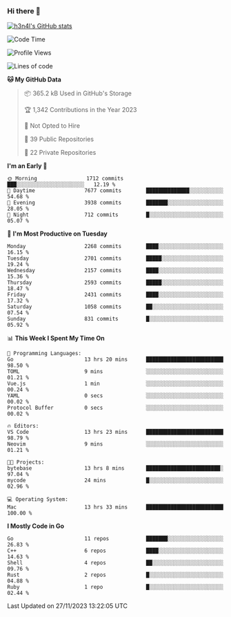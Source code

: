 ### Hi there 👋

[![h3n4l's GitHub stats](https://github-readme-stats.vercel.app/api?username=h3n4l&count_private=true&show_icons=true&theme=radical)](https://github.com/h3n4l/github-readme-stats)

<!--START_SECTION:waka-->
![Code Time](http://img.shields.io/badge/Code%20Time-1%2C735%20hrs%2027%20mins-blue)

![Profile Views](http://img.shields.io/badge/Profile%20Views-1-blue)

![Lines of code](https://img.shields.io/badge/From%20Hello%20World%20I%27ve%20Written-3.7%20million%20lines%20of%20code-blue)

**🐱 My GitHub Data** 

> 📦 365.2 kB Used in GitHub's Storage 
 > 
> 🏆 1,342 Contributions in the Year 2023
 > 
> 🚫 Not Opted to Hire
 > 
> 📜 39 Public Repositories 
 > 
> 🔑 22 Private Repositories 
 > 
**I'm an Early 🐤** 

```text
🌞 Morning                1712 commits        ███░░░░░░░░░░░░░░░░░░░░░░   12.19 % 
🌆 Daytime                7677 commits        ██████████████░░░░░░░░░░░   54.68 % 
🌃 Evening                3938 commits        ███████░░░░░░░░░░░░░░░░░░   28.05 % 
🌙 Night                  712 commits         █░░░░░░░░░░░░░░░░░░░░░░░░   05.07 % 
```
📅 **I'm Most Productive on Tuesday** 

```text
Monday                   2268 commits        ████░░░░░░░░░░░░░░░░░░░░░   16.15 % 
Tuesday                  2701 commits        █████░░░░░░░░░░░░░░░░░░░░   19.24 % 
Wednesday                2157 commits        ████░░░░░░░░░░░░░░░░░░░░░   15.36 % 
Thursday                 2593 commits        █████░░░░░░░░░░░░░░░░░░░░   18.47 % 
Friday                   2431 commits        ████░░░░░░░░░░░░░░░░░░░░░   17.32 % 
Saturday                 1058 commits        ██░░░░░░░░░░░░░░░░░░░░░░░   07.54 % 
Sunday                   831 commits         █░░░░░░░░░░░░░░░░░░░░░░░░   05.92 % 
```


📊 **This Week I Spent My Time On** 

```text
💬 Programming Languages: 
Go                       13 hrs 20 mins      █████████████████████████   98.50 % 
TOML                     9 mins              ░░░░░░░░░░░░░░░░░░░░░░░░░   01.21 % 
Vue.js                   1 min               ░░░░░░░░░░░░░░░░░░░░░░░░░   00.24 % 
YAML                     0 secs              ░░░░░░░░░░░░░░░░░░░░░░░░░   00.02 % 
Protocol Buffer          0 secs              ░░░░░░░░░░░░░░░░░░░░░░░░░   00.02 % 

🔥 Editors: 
VS Code                  13 hrs 23 mins      █████████████████████████   98.79 % 
Neovim                   9 mins              ░░░░░░░░░░░░░░░░░░░░░░░░░   01.21 % 

🐱‍💻 Projects: 
bytebase                 13 hrs 8 mins       ████████████████████████░   97.04 % 
mycode                   24 mins             █░░░░░░░░░░░░░░░░░░░░░░░░   02.96 % 

💻 Operating System: 
Mac                      13 hrs 33 mins      █████████████████████████   100.00 % 
```

**I Mostly Code in Go** 

```text
Go                       11 repos            ███████░░░░░░░░░░░░░░░░░░   26.83 % 
C++                      6 repos             ████░░░░░░░░░░░░░░░░░░░░░   14.63 % 
Shell                    4 repos             ██░░░░░░░░░░░░░░░░░░░░░░░   09.76 % 
Rust                     2 repos             █░░░░░░░░░░░░░░░░░░░░░░░░   04.88 % 
Ruby                     1 repo              █░░░░░░░░░░░░░░░░░░░░░░░░   02.44 % 
```




 Last Updated on 27/11/2023 13:22:05 UTC
<!--END_SECTION:waka-->

